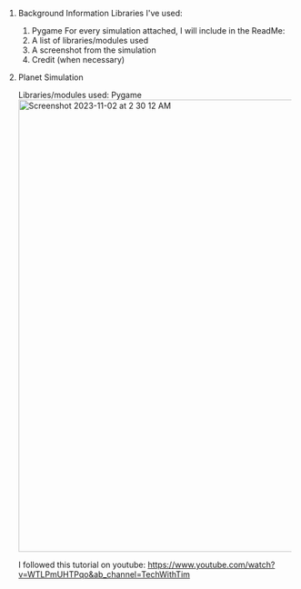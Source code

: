 1. Background Information
   Libraries I've used:
     1. Pygame
   For every simulation attached, I will include in the ReadMe:
     1. A list of libraries/modules used
     2. A screenshot from the simulation
     3. Credit (when necessary)

2. Planet Simulation
   
   Libraries/modules used: Pygame
   <img width="796" alt="Screenshot 2023-11-02 at 2 30 12 AM" src="https://github.com/redcygni/Physics-Simulations/assets/118145890/2ca969d9-175c-4808-9685-40f73ecf0e47">
   
   I followed this tutorial on youtube: https://www.youtube.com/watch?v=WTLPmUHTPqo&ab_channel=TechWithTim
